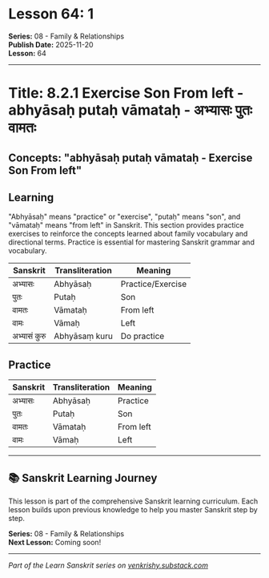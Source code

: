 # Lesson 64: 1

**Series:** 08 - Family & Relationships  
**Publish Date:** 2025-11-20  
**Lesson:** 64

---

# Title: 8.2.1 Exercise Son From left - abhyāsaḥ putaḥ vāmataḥ - अभ्यासः पुतः वामतः
## Concepts: "abhyāsaḥ putaḥ vāmataḥ - Exercise Son From left"

## Learning
"Abhyāsaḥ" means "practice" or "exercise", "putaḥ" means "son", and "vāmataḥ" means "from left" in Sanskrit. This section provides practice exercises to reinforce the concepts learned about family vocabulary and directional terms. Practice is essential for mastering Sanskrit grammar and vocabulary.

| Sanskrit           | Transliteration      | Meaning                          |
| ------------------ | -------------------- | -------------------------------- |
| अभ्यासः            | Abhyāsaḥ            | Practice/Exercise                |
| पुतः               | Putaḥ                | Son                              |
| वामतः              | Vāmataḥ              | From left                        |
| वामः               | Vāmaḥ                | Left                             |
| अभ्यासं कुरु       | Abhyāsaṃ kuru       | Do practice                      |

## Practice
| Sanskrit           | Transliteration      | Meaning                          |
| ------------------ | -------------------- | -------------------------------- |
| अभ्यासः            | Abhyāsaḥ            | Practice                         |
| पुतः               | Putaḥ                | Son                              |
| वामतः              | Vāmataḥ              | From left                        |
| वामः               | Vāmaḥ                | Left                             |

---

## 📚 Sanskrit Learning Journey

This lesson is part of the comprehensive Sanskrit learning curriculum. Each lesson builds upon previous knowledge to help you master Sanskrit step by step.

**Series:** 08 - Family & Relationships  
**Next Lesson:** Coming soon!

---
*Part of the Learn Sanskrit series on [venkrishy.substack.com](https://venkrishy.substack.com/s/learn_sanskrit)*

